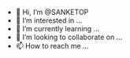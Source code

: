 - 👋 Hi, I’m @SANKETOP
- 👀 I’m interested in ...
- 🌱 I’m currently learning ...
- 💞️ I’m looking to collaborate on ...
- 📫 How to reach me ...

<!---
SANKETOP/SANKETOP is a ✨ special ✨ repository because its `README.md` (this file) appears on your GitHub profile.
You can click the Preview link to take a look at your changes.
--->
